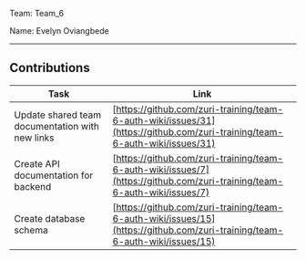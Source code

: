 Team: Team_6

Name: Evelyn Oviangbede

<hr />

## Contributions

| Task | Link |
|------|------|
| Update shared team documentation with new links | [https://github.com/zuri-training/team-6-auth-wiki/issues/31](https://github.com/zuri-training/team-6-auth-wiki/issues/31) |
| Create API documentation for backend | [https://github.com/zuri-training/team-6-auth-wiki/issues/7](https://github.com/zuri-training/team-6-auth-wiki/issues/7) |
| Create database schema | [https://github.com/zuri-training/team-6-auth-wiki/issues/15](https://github.com/zuri-training/team-6-auth-wiki/issues/15) |
